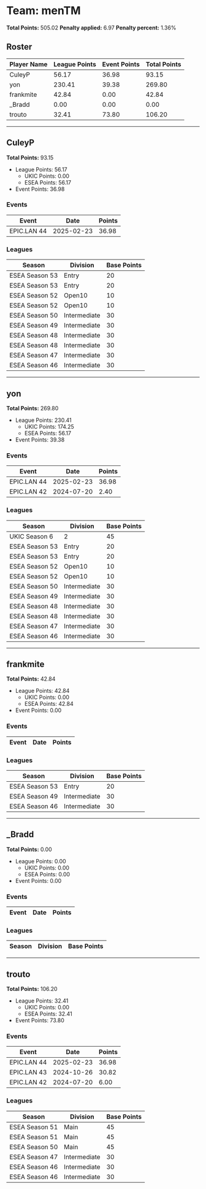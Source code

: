 # Team: menTM

**Total Points:** 505.02
**Penalty applied:** 6.97
**Penalty percent:** 1.36%

## Roster
| Player Name | League Points | Event Points | Total Points |
|-------------|--------------|--------------|-------------|
| CuleyP | 56.17 | 36.98 | 93.15 |
| yon | 230.41 | 39.38 | 269.80 |
| frankmite | 42.84 | 0.00 | 42.84 |
| _Bradd | 0.00 | 0.00 | 0.00 |
| trouto | 32.41 | 73.80 | 106.20 |

---

## CuleyP

**Total Points:** 93.15

- League Points: 56.17
  - UKIC Points: 0.00
  - ESEA Points: 56.17
- Event Points: 36.98

### Events
| Event | Date | Points |
|-------|------|--------|
| EPIC.LAN 44 | 2025-02-23 | 36.98 |
### Leagues
| Season | Division | Base Points |
|--------|----------|-------------|
| ESEA Season 53 | Entry | 20 |
| ESEA Season 53 | Entry | 20 |
| ESEA Season 52 | Open10 | 10 |
| ESEA Season 52 | Open10 | 10 |
| ESEA Season 50 | Intermediate | 30 |
| ESEA Season 49 | Intermediate | 30 |
| ESEA Season 48 | Intermediate | 30 |
| ESEA Season 48 | Intermediate | 30 |
| ESEA Season 47 | Intermediate | 30 |
| ESEA Season 46 | Intermediate | 30 |
---

## yon

**Total Points:** 269.80

- League Points: 230.41
  - UKIC Points: 174.25
  - ESEA Points: 56.17
- Event Points: 39.38

### Events
| Event | Date | Points |
|-------|------|--------|
| EPIC.LAN 44 | 2025-02-23 | 36.98 |
| EPIC.LAN 42 | 2024-07-20 | 2.40 |
### Leagues
| Season | Division | Base Points |
|--------|----------|-------------|
| UKIC Season 6 | 2 | 45 |
| ESEA Season 53 | Entry | 20 |
| ESEA Season 53 | Entry | 20 |
| ESEA Season 52 | Open10 | 10 |
| ESEA Season 52 | Open10 | 10 |
| ESEA Season 50 | Intermediate | 30 |
| ESEA Season 49 | Intermediate | 30 |
| ESEA Season 48 | Intermediate | 30 |
| ESEA Season 48 | Intermediate | 30 |
| ESEA Season 47 | Intermediate | 30 |
| ESEA Season 46 | Intermediate | 30 |
---

## frankmite

**Total Points:** 42.84

- League Points: 42.84
  - UKIC Points: 0.00
  - ESEA Points: 42.84
- Event Points: 0.00

### Events
| Event | Date | Points |
|-------|------|--------|
### Leagues
| Season | Division | Base Points |
|--------|----------|-------------|
| ESEA Season 53 | Entry | 20 |
| ESEA Season 49 | Intermediate | 30 |
| ESEA Season 46 | Intermediate | 30 |
---

## _Bradd

**Total Points:** 0.00

- League Points: 0.00
  - UKIC Points: 0.00
  - ESEA Points: 0.00
- Event Points: 0.00

### Events
| Event | Date | Points |
|-------|------|--------|
### Leagues
| Season | Division | Base Points |
|--------|----------|-------------|
---

## trouto

**Total Points:** 106.20

- League Points: 32.41
  - UKIC Points: 0.00
  - ESEA Points: 32.41
- Event Points: 73.80

### Events
| Event | Date | Points |
|-------|------|--------|
| EPIC.LAN 44 | 2025-02-23 | 36.98 |
| EPIC.LAN 43 | 2024-10-26 | 30.82 |
| EPIC.LAN 42 | 2024-07-20 | 6.00 |
### Leagues
| Season | Division | Base Points |
|--------|----------|-------------|
| ESEA Season 51 | Main | 45 |
| ESEA Season 51 | Main | 45 |
| ESEA Season 50 | Main | 45 |
| ESEA Season 47 | Intermediate | 30 |
| ESEA Season 46 | Intermediate | 30 |
| ESEA Season 46 | Intermediate | 30 |